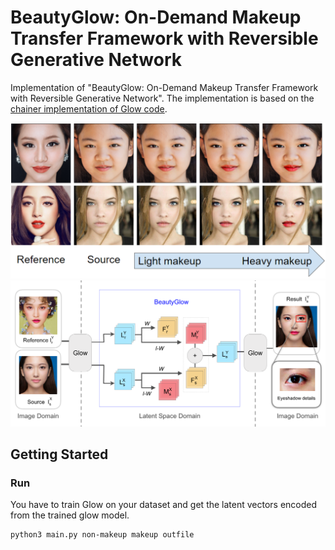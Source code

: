 # BeautyGlow: On-Demand Makeup Transfer Framework with Reversible Generative Network
Implementation of "BeautyGlow: On-Demand Makeup Transfer Framework with Reversible Generative Network". The implementation is based on the [chainer implementation of Glow code](https://github.com/musyoku/chainer-glow).

<img src='../images/intro.png'>

<img src='../images/model.png'>

## Getting Started
### Run
You have to train Glow on your dataset and get the latent vectors encoded from the trained glow model.

```
python3 main.py non-makeup makeup outfile
```


